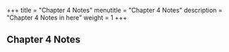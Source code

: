 +++
title = "Chapter 4 Notes"
menutitle = "Chapter 4 Notes"
description = "Chapter 4 Notes in here"
weight = 1
+++


## Chapter 4 Notes
